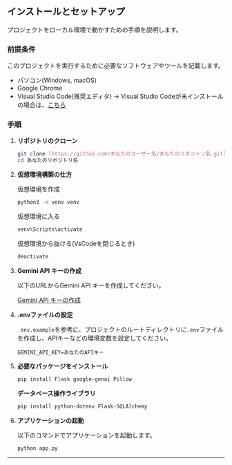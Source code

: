 ## インストールとセットアップ

プロジェクトをローカル環境で動かすための手順を説明します。

### 前提条件

このプロジェクトを実行するために必要なソフトウェアやツールを記載します。
- パソコン(Windows, macOS)
- Google Chrome
- Visual Studio Code(推奨エディタ) → Visual Studio Codeが未インストールの場合は、[こちら](https://code.visualstudio.com/download)

### 手順

1.  **リポジトリのクローン**

    ```bash
    git clone [https://github.com/あなたのユーザー名/あなたのリポジトリ名.git](https://github.com/あなたのユーザー名/あなたのリポジトリ名.git)
    cd あなたのリポジトリ名
    ```

2.  **仮想環境構築の仕方**

    仮想環境を作成
    ```bash
    python3 -m venv venv
    ```

    仮想環境に入る
    ```bash
    venv\Scripts\activate
    ```
    
    仮想環境から抜ける(VsCodeを閉じるとき)
    ```bash
    deactivate
    ```

2.  **Gemini API キーの作成**

    以下のURLからGemini API キーを作成してください。

    [Gemini API キーの作成](https://ai.google.dev/gemini-api/docs?hl=)
3.  **.envファイルの設定**

    `.env.example`を参考に、プロジェクトのルートディレクトリに`.env`ファイルを作成し、APIキーなどの環境変数を設定してください。

    ```
    GEMINI_API_KEY=あなたのAPIキー
    ```

4. **必要なパッケージをインストール**

   ```bash
   pip install Flask google-genai Pillow
   ```

   **データベース操作ライブラリ**
   ```bash
   pip install python-dotenv Flask-SQLAlchemy
   ```
   
5.  **アプリケーションの起動**

    以下のコマンドでアプリケーションを起動します。

    ```bash
    python app.py

    ```

---
